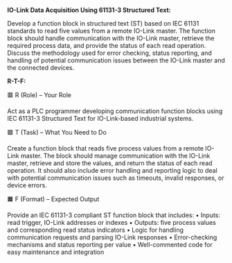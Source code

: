 **IO-Link Data Acquisition Using 61131-3 Structured Text:**

Develop a function block in structured text (ST) based on IEC 61131 standards to read five values from a remote IO-Link master. The function block should handle communication with the IO-Link master, retrieve the required process data, and provide the status of each read operation. Discuss the methodology used for error checking, status reporting, and handling of potential communication issues between the IO-Link master and the connected devices.

**R-T-F:**

🟥 R (Role) – Your Role

Act as a PLC programmer developing communication function blocks using IEC 61131-3 Structured Text for IO-Link-based industrial systems.

🟩 T (Task) – What You Need to Do

Create a function block that reads five process values from a remote IO-Link master. The block should manage communication with the IO-Link master, retrieve and store the values, and return the status of each read operation. It should also include error handling and reporting logic to deal with potential communication issues such as timeouts, invalid responses, or device errors.

🟧 F (Format) – Expected Output

Provide an IEC 61131-3 compliant ST function block that includes:
	•	Inputs: read trigger, IO-Link addresses or indexes
	•	Outputs: five process values and corresponding read status indicators
	•	Logic for handling communication requests and parsing IO-Link responses
	•	Error-checking mechanisms and status reporting per value
	•	Well-commented code for easy maintenance and integration
